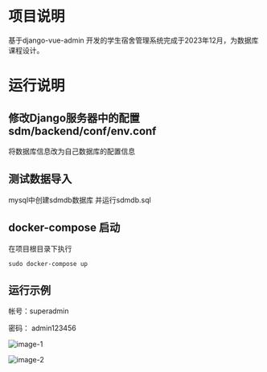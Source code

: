 

# 

# 项目说明

基于django-vue-admin 开发的学生宿舍管理系统完成于2023年12月，为数据库课程设计。

# 运行说明



##  修改Django服务器中的配置 sdm/backend/conf/env.conf

将数据库信息改为自己数据库的配置信息

## 测试数据导入

mysql中创建sdmdb数据库 并运行sdmdb.sql

## docker-compose 启动

在项目根目录下执行

```shell
sudo docker-compose up
```



## 运行示例

帐号：superadmin

密码： admin123456



![image-1](http://s79fwm27x.hb-bkt.clouddn.com/1.png) 

![image-2](http://xaky-cm01.baidupcs.com/file/f96540154j0cdf8d73a12ea105086496?bkt=en-864c1d195a8f2f41aa398e602f4f2381d149f9d07d56ad4625ac5a56c85e2bae3277e42ca2fa2e78fac4e6457bbb6789b1c11fce720cee64c2d686940fda92ec&fid=1099701893982-250528-93864877365133&time=1706712957&sign=FDTAXUVbGERQlBHSKfWqi-DCb740ccc5511e5e8fedcff06b081203-z3wzTomUOT9CQJX2ajWt0LeICH8%3D&to=221&size=167118&sta_dx=167118&sta_cs=0&sta_ft=png&sta_ct=0&sta_mt=0&fm2=MH%2CXian%2CAnywhere%2C%2C%E7%A6%8F%E5%BB%BA%2Ccmnet&ctime=1706712952&mtime=1706712952&resv0=-1&resv1=0&resv2=rlim&resv3=5&resv4=167118&vuk=1099701893982&iv=2&htype=&randtype=&tkbind_id=0&newver=1&newfm=1&secfm=1&flow_ver=3&pkey=en-e301e97806a7862ea030dfc170e68d1b5449ae025bbab423b4148b880d3b9016a98a69218c5fccfcc925ce59c2ce2cbc264898978d5f05fd305a5e1275657320&expires=8h&rt=pr&r=948036856&vbdid=1751947706&fin=1.png&rtype=1&dp-logid=2180262784454807422&dp-callid=0.1&tsl=0&csl=0&fsl=-1&csign=%2F58MRz90wGcIf1xfsp1JBGwTotY%3D&so=1&ut=1&uter=0&serv=0&uc=1559654663&ti=497b2742088ef3a30575986343c08d6e612a978b1c5766ba&hflag=30&from_type=1&adg=a_d7934562a9e922a48488c103ffb9ccb1&reqlabel=25571201_f_fe2d290fd2eed658a5e444fc9d700f08_-1_6ebb11743d7fe8f7c822076b6d32d20b&chkv=3&fpath=screenShot%2Fgithub%2Fsdm&by=themis)
